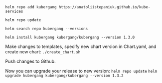 
`helm repo add kubergang https://anatoliistepaniuk.github.io/kube-services`

`helm repo update`

`helm search repo kubergang --versions`

`helm install kubergang kubergang/kubergang --version 1.3.0`

Make changes to templates, specify new chart version in Chart.yaml, and create new chart:
`./create_chart.sh`

Push changes to Github.

Now you can upgrade your release to new version:
`helm repo update`
`helm upgrade kubergang kubergang/kubergang --version 1.3.2`